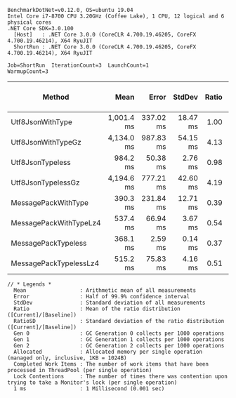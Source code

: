 ```
BenchmarkDotNet=v0.12.0, OS=ubuntu 19.04
Intel Core i7-8700 CPU 3.20GHz (Coffee Lake), 1 CPU, 12 logical and 6 physical cores
.NET Core SDK=3.0.100
  [Host]   : .NET Core 3.0.0 (CoreCLR 4.700.19.46205, CoreFX 4.700.19.46214), X64 RyuJIT
  ShortRun : .NET Core 3.0.0 (CoreCLR 4.700.19.46205, CoreFX 4.700.19.46214), X64 RyuJIT

Job=ShortRun  IterationCount=3  LaunchCount=1  
WarmupCount=3  
```

|                 Method |       Mean |     Error |   StdDev | Ratio | RatioSD |     Gen 0 |     Gen 1 |     Gen 2 | Allocated | Completed Work Items | Lock Contentions |
|----------------------- |-----------:|----------:|---------:|------:|--------:|----------:|----------:|----------:|----------:|---------------------:|-----------------:|
|       Utf8JsonWithType | 1,001.4 ms | 337.02 ms | 18.47 ms |  1.00 |    0.00 | 1000.0000 | 1000.0000 |         - | 642.99 MB |               3.0000 |                - |
|     Utf8JsonWithTypeGz | 4,134.0 ms | 987.83 ms | 54.15 ms |  4.13 |    0.13 | 7000.0000 | 7000.0000 | 2000.0000 | 814.09 MB |               3.0000 |                - |
|       Utf8JsonTypeless |   984.2 ms |  50.38 ms |  2.76 ms |  0.98 |    0.02 | 1000.0000 | 1000.0000 |         - | 642.99 MB |               2.0000 |                - |
|     Utf8JsonTypelessGz | 4,194.6 ms | 777.21 ms | 42.60 ms |  4.19 |    0.04 | 7000.0000 | 7000.0000 | 2000.0000 | 814.08 MB |               3.0000 |                - |
|    MessagePackWithType |   390.3 ms | 231.84 ms | 12.71 ms |  0.39 |    0.02 |         - |         - |         - |  336.9 MB |               2.0000 |                - |
| MessagePackWithTypeLz4 |   537.4 ms |  66.94 ms |  3.67 ms |  0.54 |    0.01 | 2000.0000 | 2000.0000 |         - | 395.79 MB |               2.0000 |                - |
|    MessagePackTypeless |   368.1 ms |   2.59 ms |  0.14 ms |  0.37 |    0.01 |         - |         - |         - | 335.94 MB |               2.0000 |                - |
| MessagePackTypelessLz4 |   515.2 ms |  75.83 ms |  4.16 ms |  0.51 |    0.01 | 2000.0000 | 2000.0000 |         - | 394.22 MB |               2.0000 |                - |

```
// * Legends *
  Mean                 : Arithmetic mean of all measurements
  Error                : Half of 99.9% confidence interval
  StdDev               : Standard deviation of all measurements
  Ratio                : Mean of the ratio distribution ([Current]/[Baseline])
  RatioSD              : Standard deviation of the ratio distribution ([Current]/[Baseline])
  Gen 0                : GC Generation 0 collects per 1000 operations
  Gen 1                : GC Generation 1 collects per 1000 operations
  Gen 2                : GC Generation 2 collects per 1000 operations
  Allocated            : Allocated memory per single operation (managed only, inclusive, 1KB = 1024B)
  Completed Work Items : The number of work items that have been processed in ThreadPool (per single operation)
  Lock Contentions     : The number of times there was contention upon trying to take a Monitor's lock (per single operation)
  1 ms                 : 1 Millisecond (0.001 sec)
```
